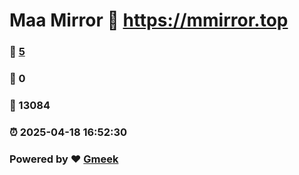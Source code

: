 # Maa Mirror :link: https://mmirror.top 
### :page_facing_up: [5](https://mmirror.top/tag.html) 
### :speech_balloon: 0 
### :hibiscus: 13084 
### :alarm_clock: 2025-04-18 16:52:30 
### Powered by :heart: [Gmeek](https://github.com/Meekdai/Gmeek)
